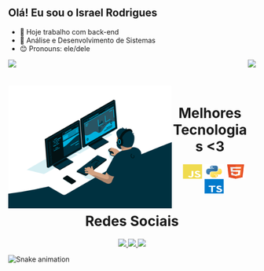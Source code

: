 ## Olá! Eu sou o Israel Rodrigues

- 🔭 Hoje trabalho com back-end
- 🌱 Análise e Desenvolvimento de Sistemas 
- 😊 Pronouns: ele/dele

<div>
  
  <img  height="180em" src="https://github-readme-stats.vercel.app/api?username=rael-developer&show_icons=true&theme=great-gatsby&include_all_commits=true&count_private=true"/>
  <img align="right" height="180em" src="https://github-readme-stats.vercel.app/api/top-langs/?username=rael-developer&layout=compact&langs_count=16&theme=great-gatsby"/>
</div>
<br>

<div  align="center"> 
  <div style="display: inline_block"><br>
    <img align="left" height="250" alt="coding-time" src="code.gif">
    <h1 align="center">Melhores Tecnologias <3</h1>
    <img align="center" height="30" width="40" alt="js-icon"  src="https://raw.githubusercontent.com/devicons/devicon/master/icons/javascript/javascript-plain.svg">
    <img align="center" alt="Rael-Python" height="30" width="40" src="https://raw.githubusercontent.com/devicons/devicon/master/icons/python/python-original.svg">
    <img align="center" alt="Rael-HTML" height="30" width="40" src="https://raw.githubusercontent.com/devicons/devicon/master/icons/html5/html5-original.svg">
    <img align="center" alt="Rael-Ts" height="30" width="40" src="https://raw.githubusercontent.com/devicons/devicon/master/icons/typescript/typescript-plain.svg">
   </div>
    
  <h1 align="center">Redes Sociais</h1>
    <a href = "mailto: rodriguesisrael.13@gmail.com">
      <img width="30" src="gmail.svg">
    </a>
    <a href = "(https://br.linkedin.com/in/israel-rodrigues-de-souza-3386861b4)/">
      <img width="25" src="linkedin.svg">
    </a>
    <a href = "https://www.instagram.com/rodriguesisrael.13/">
      <img width="25" src="instagram.png">
    </a>
</div>
  
![Snake animation](https://github.com/Rael-developer/Rael-developer/blob/output/github-contribution-grid-snake.svg)
